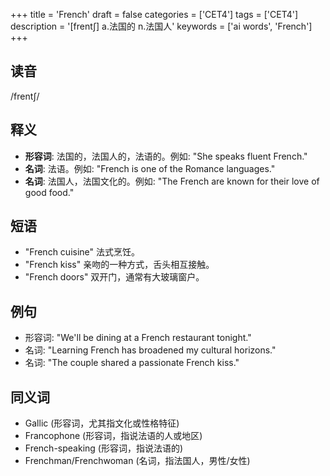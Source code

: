 +++
title = 'French'
draft = false
categories = ['CET4']
tags = ['CET4']
description = '[frent∫] a.法国的 n.法国人'
keywords = ['ai words', 'French']
+++

## 读音
/frentʃ/

## 释义
- **形容词**: 法国的，法国人的，法语的。例如: "She speaks fluent French." 
- **名词**: 法语。例如: "French is one of the Romance languages."
- **名词**: 法国人，法国文化的。例如: "The French are known for their love of good food."

## 短语
- "French cuisine" 法式烹饪。
- "French kiss" 亲吻的一种方式，舌头相互接触。
- "French doors" 双开门，通常有大玻璃窗户。

## 例句
- 形容词: "We'll be dining at a French restaurant tonight."
- 名词: "Learning French has broadened my cultural horizons."
- 名词: "The couple shared a passionate French kiss."

## 同义词
- Gallic (形容词，尤其指文化或性格特征)
- Francophone (形容词，指说法语的人或地区)
- French-speaking (形容词，指说法语的)
- Frenchman/Frenchwoman (名词，指法国人，男性/女性)
